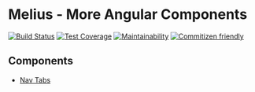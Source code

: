 # Melius - More Angular Components

[![Build Status](https://travis-ci.org/melior/melius.svg?branch=master)](https://travis-ci.org/melior/melius)
[![Test Coverage](https://api.codeclimate.com/v1/badges/f28c401f531662aeb8ef/test_coverage)](https://codeclimate.com/github/melior/melius/test_coverage)
[![Maintainability](https://api.codeclimate.com/v1/badges/f28c401f531662aeb8ef/maintainability)](https://codeclimate.com/github/melior/melius/maintainability)
[![Commitizen friendly](https://img.shields.io/badge/commitizen-friendly-brightgreen.svg)](http://commitizen.github.io/cz-cli/)

## Components

- [Nav Tabs](./libs/nav-tabs/README.md)
